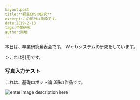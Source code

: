 ```yaml
---
kayout:post
title:**軽量CMSの研究**
excerpt:この部分は抜粋です。
date:2019-2-13
tags:卒業研究
author:南地
---
```


本日は、卒業研究発表会です。
Ｗｅｂシステムの研究をしています。

＞これは引用です。

### 写真入力テスト
これは、基礎ロボット論 3班の作品です。

![enter image description here](https://lh3.googleusercontent.com/OApg6-68hcU4sC_fqKFuLBkCNUTrJn_MVS7FU6UY0_HHbdzJxwYzJrMlPeN0x0KLUt5CQ9EFGp9M "robotarm")
<!--stackedit_data:
eyJoaXN0b3J5IjpbMTk1MDQzMDMzOF19
-->